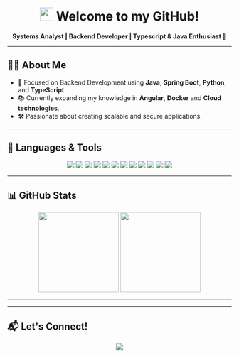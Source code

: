 <h1 align="center">
  <img src="https://emojis.slackmojis.com/emojis/images/1531849430/4246/blob-sunglasses.gif?1531849430" width="30"/>
  Welcome to my GitHub! 
</h1>

<p align="center">
  <b>Systems Analyst | Backend Developer | Typescript & Java Enthusiast 🚀</b>
</p>

---

## 👨‍💻 About Me

- 🎯 Focused on Backend Development using **Java**, **Spring Boot**, **Python**, and **TypeScript**.
- 📚 Currently expanding my knowledge in **Angular**, **Docker** and **Cloud technologies**.
- 🛠 Passionate about creating scalable and secure applications.

---

## 🚀 Languages & Tools

<p align="center">
  <img src="https://img.shields.io/badge/-TypeScript-05122A?style=flat&logo=typescript&logoColor=white" />
  <img src="https://img.shields.io/badge/-React-05122A?style=flat&logo=react" />
  <img src="https://img.shields.io/badge/-Java-05122A?style=flat&logo=java" />
  <img src="https://img.shields.io/badge/-Docker-05122A?style=flat&logo=docker" />
  <img src="https://img.shields.io/badge/-Git-05122A?style=flat&logo=git" />
  <img src="https://img.shields.io/badge/-PostgreSQL-05122A?style=flat&logo=postgresql" />
  <img src="https://img.shields.io/badge/-MySQL-05122A?style=flat&logo=mysql" />
  <img src="https://img.shields.io/badge/-Linux-05122A?style=flat&logo=linux" />
  <img src="https://img.shields.io/badge/-Firebase-05122A?style=flat&logo=firebase" />
  <img src="https://img.shields.io/badge/-OracleDB-05122A?style=flat&logo=oracle" />
  <img src="https://img.shields.io/badge/-Visual%20Studio%20Code-05122A?style=flat&logo=visual-studio-code" />
  <img src="https://img.shields.io/badge/-IntelliJ%20IDEA-05122A?style=flat&logo=jetbrains" />
</p>

---

## 📊 GitHub Stats

<p align="center">
  <img height="180em" src="https://github-readme-stats.vercel.app/api?username=thsilvar&show_icons=true&hide_border=true&count_private=true&cache_seconds=3600" />
  <img height="180em" src="https://github-readme-stats.vercel.app/api/top-langs/?username=thsilvar&layout=compact&hide_border=true&langs_count=10&cache_seconds=3600" />
</p>

---

---

## 📬 Let's Connect!

<p align="center">
  <a href="https://www.linkedin.com/in/thsilvar/">
    <img src="https://img.shields.io/badge/-LinkedIn-0077B5?style=for-the-badge&logo=linkedin&logoColor=white"/>
  </a>
</p>

